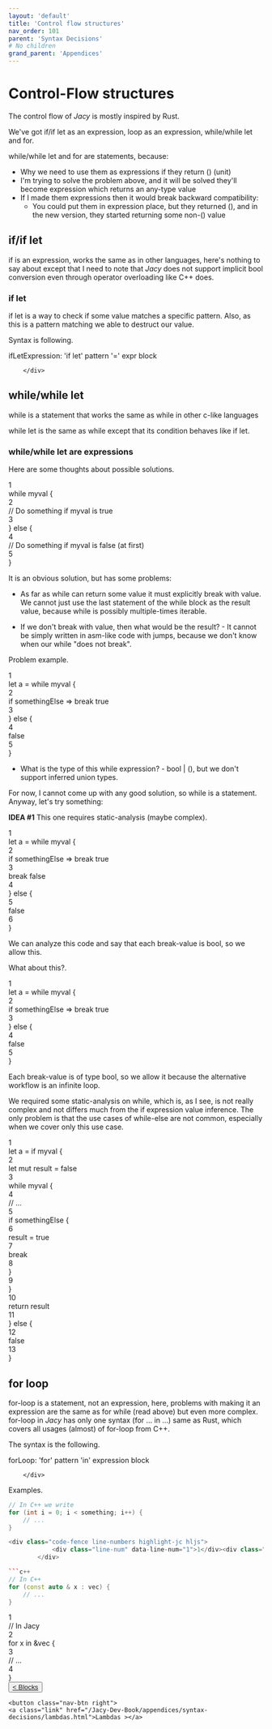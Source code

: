 ```yaml
---
layout: 'default'
title: 'Control flow structures'
nav_order: 101
parent: 'Syntax Decisions'
# No children
grand_parent: 'Appendices'
---
```


# Control-Flow structures

The control flow of _Jacy_ is mostly inspired by Rust.

We've got <span class="inline-code highlight-jc hljs"><span class="hljs-keyword">if</span></span>/<span class="inline-code highlight-jc hljs"><span class="hljs-keyword">if</span> <span class="hljs-keyword">let</span></span> as an expression, <span class="inline-code highlight-jc hljs"><span class="hljs-keyword">loop</span></span> as an expression, <span class="inline-code highlight-jc hljs"><span class="hljs-keyword">while</span></span>/<span class="inline-code highlight-jc hljs"><span class="hljs-keyword">while</span> <span class="hljs-keyword">let</span></span> and <span class="inline-code highlight-jc hljs"><span class="hljs-keyword">for</span></span>.

<span class="inline-code highlight-jc hljs"><span class="hljs-keyword">while</span></span>/<span class="inline-code highlight-jc hljs"><span class="hljs-keyword">while</span> <span class="hljs-keyword">let</span></span> and <span class="inline-code highlight-jc hljs"><span class="hljs-keyword">for</span></span> are statements, because:

* Why we need to use them as expressions if they return <span class="inline-code highlight-jc hljs">()</span> (unit)
* I'm trying to solve the problem above, and it will be solved they'll become expression which returns an any-type value
* If I made them expressions then it would break backward compatibility:
  * You could put them in expression place, but they returned <span class="inline-code highlight-jc hljs">()</span>, and in the new version, they started returning some
    non-<span class="inline-code highlight-jc hljs">()</span> value

## <span class="inline-code highlight-jc hljs"><span class="hljs-keyword">if</span></span>/<span class="inline-code highlight-jc hljs"><span class="hljs-keyword">if</span> <span class="hljs-keyword">let</span></span>

<span class="inline-code highlight-jc hljs"><span class="hljs-keyword">if</span></span> is an expression, works the same as in other languages, here's nothing to say about except that I need to note that
_Jacy_ does not support implicit <span class="inline-code highlight-jc hljs"><span class="hljs-type">bool</span></span> conversion even through operator overloading like C++ does.

### <span class="inline-code highlight-jc hljs"><span class="hljs-keyword">if</span> <span class="hljs-keyword">let</span></span>

<span class="inline-code highlight-jc hljs"><span class="hljs-keyword">if</span> <span class="hljs-keyword">let</span></span> is a way to check if some value matches a specific pattern. Also, as this is a pattern matching we able to
destruct our value.

Syntax is following.

<div class="code-fence">
            ifLetExpression: 'if let' pattern '=' expr block

        </div>

## <span class="inline-code highlight-jc hljs"><span class="hljs-keyword">while</span></span>/<span class="inline-code highlight-jc hljs"><span class="hljs-keyword">while</span> <span class="hljs-keyword">let</span></span>

<span class="inline-code highlight-jc hljs"><span class="hljs-keyword">while</span></span> is a statement that works the same as <span class="inline-code highlight-jc hljs"><span class="hljs-keyword">while</span></span> in other c-like languages

<span class="inline-code highlight-jc hljs"><span class="hljs-keyword">while</span> <span class="hljs-keyword">let</span></span> is the same as <span class="inline-code highlight-jc hljs"><span class="hljs-keyword">while</span></span> except that its condition behaves like <span class="inline-code highlight-jc hljs"><span class="hljs-keyword">if</span> <span class="hljs-keyword">let</span></span>.

### <span class="inline-code highlight-jc hljs"><span class="hljs-keyword">while</span></span>/<span class="inline-code highlight-jc hljs"><span class="hljs-keyword">while</span> <span class="hljs-keyword">let</span></span> are expressions

Here are some thoughts about possible solutions.

<div class="code-fence line-numbers highlight-jc hljs">
            <div class="line-num" data-line-num="1">1</div><div class="line"><span class="hljs-keyword">while</span> myval {</div><div class="line-num" data-line-num="2">2</div><div class="line">    <span class="hljs-comment">// Do something if <span class="inline-code highlight-jc hljs">myval</span> is true</span></div><div class="line-num" data-line-num="3">3</div><div class="line">} <span class="hljs-keyword">else</span> {</div><div class="line-num" data-line-num="4">4</div><div class="line">    <span class="hljs-comment">// Do something if <span class="inline-code highlight-jc hljs">myval</span> is false (at first)</span></div><div class="line-num" data-line-num="5">5</div><div class="line">}</div>
        </div>

It is an obvious solution, but has some problems:

* As far as <span class="inline-code highlight-jc hljs"><span class="hljs-keyword">while</span></span> can return some value it must explicitly <span class="inline-code highlight-jc hljs"><span class="hljs-keyword">break</span></span> with value. We cannot just use the last statement
  of the <span class="inline-code highlight-jc hljs"><span class="hljs-keyword">while</span></span> block as the result value, because <span class="inline-code highlight-jc hljs"><span class="hljs-keyword">while</span></span> is possibly multiple-times iterable.

* If we don't <span class="inline-code highlight-jc hljs"><span class="hljs-keyword">break</span></span> with value, then what would be the result? - It cannot be simply written in asm-like code with
  jumps, because we don't know when our <span class="inline-code highlight-jc hljs"><span class="hljs-keyword">while</span></span> "does not break".

Problem example.

<div class="code-fence line-numbers highlight-jc hljs">
            <div class="line-num" data-line-num="1">1</div><div class="line"><span class="hljs-keyword">let</span> <span class="hljs-variable">a</span> = <span class="hljs-keyword">while</span> myval {</div><div class="line-num" data-line-num="2">2</div><div class="line">    <span class="hljs-keyword">if</span> somethingElse <span class="hljs-operator">=&gt;</span> <span class="hljs-keyword">break</span> <span class="hljs-literal">true</span></div><div class="line-num" data-line-num="3">3</div><div class="line">} <span class="hljs-keyword">else</span> {</div><div class="line-num" data-line-num="4">4</div><div class="line">    <span class="hljs-literal">false</span></div><div class="line-num" data-line-num="5">5</div><div class="line">}</div>
        </div>

* What is the type of this <span class="inline-code highlight-jc hljs"><span class="hljs-keyword">while</span></span> expression? - <span class="inline-code highlight-jc hljs"><span class="hljs-type">bool</span> | ()</span>, but we don't support inferred union types.

For now, I cannot come up with any good solution, so <span class="inline-code highlight-jc hljs"><span class="hljs-keyword">while</span></span> is a statement. Anyway, let's try something:

**IDEA \#1** This one requires static-analysis (maybe complex).

<div class="code-fence line-numbers highlight-jc hljs">
            <div class="line-num" data-line-num="1">1</div><div class="line"><span class="hljs-keyword">let</span> <span class="hljs-variable">a</span> = <span class="hljs-keyword">while</span> myval {</div><div class="line-num" data-line-num="2">2</div><div class="line">    <span class="hljs-keyword">if</span> somethingElse <span class="hljs-operator">=&gt;</span> <span class="hljs-keyword">break</span> <span class="hljs-literal">true</span></div><div class="line-num" data-line-num="3">3</div><div class="line">    <span class="hljs-keyword">break</span> <span class="hljs-literal">false</span></div><div class="line-num" data-line-num="4">4</div><div class="line">} <span class="hljs-keyword">else</span> {</div><div class="line-num" data-line-num="5">5</div><div class="line">    <span class="hljs-literal">false</span></div><div class="line-num" data-line-num="6">6</div><div class="line">}</div>
        </div>

We can analyze this code and say that each <span class="inline-code highlight-jc hljs"><span class="hljs-keyword">break</span></span>-value is <span class="inline-code highlight-jc hljs"><span class="hljs-type">bool</span></span>, so we allow this.

What about this?.

<div class="code-fence line-numbers highlight-jc hljs">
            <div class="line-num" data-line-num="1">1</div><div class="line"><span class="hljs-keyword">let</span> <span class="hljs-variable">a</span> = <span class="hljs-keyword">while</span> myval {</div><div class="line-num" data-line-num="2">2</div><div class="line">    <span class="hljs-keyword">if</span> somethingElse <span class="hljs-operator">=&gt;</span> <span class="hljs-keyword">break</span> <span class="hljs-literal">true</span></div><div class="line-num" data-line-num="3">3</div><div class="line">} <span class="hljs-keyword">else</span> {</div><div class="line-num" data-line-num="4">4</div><div class="line">    <span class="hljs-literal">false</span></div><div class="line-num" data-line-num="5">5</div><div class="line">}</div>
        </div>

Each <span class="inline-code highlight-jc hljs"><span class="hljs-keyword">break</span></span>-value is of type <span class="inline-code highlight-jc hljs"><span class="hljs-type">bool</span></span>, so we allow it because the alternative workflow is an infinite loop.

We required some static-analysis on <span class="inline-code highlight-jc hljs"><span class="hljs-keyword">while</span></span>, which is, as I see, is not really complex and not differs much from the
<span class="inline-code highlight-jc hljs"><span class="hljs-keyword">if</span></span> expression value inference. The only problem is that the use cases of <span class="inline-code highlight-jc hljs"><span class="hljs-keyword">while</span>-<span class="hljs-keyword">else</span></span> are not common, especially when
we cover only this use case.

<div class="code-fence line-numbers highlight-jc hljs">
            <div class="line-num" data-line-num="1">1</div><div class="line"><span class="hljs-keyword">let</span> <span class="hljs-variable">a</span> = <span class="hljs-keyword">if</span> myval {</div><div class="line-num" data-line-num="2">2</div><div class="line">    <span class="hljs-keyword">let</span> <span class="hljs-keyword">mut </span><span class="hljs-variable">result</span> = <span class="hljs-literal">false</span></div><div class="line-num" data-line-num="3">3</div><div class="line">    <span class="hljs-keyword">while</span> myval {</div><div class="line-num" data-line-num="4">4</div><div class="line">        <span class="hljs-comment">// ...</span></div><div class="line-num" data-line-num="5">5</div><div class="line">        <span class="hljs-keyword">if</span> somethingElse {</div><div class="line-num" data-line-num="6">6</div><div class="line">            result = <span class="hljs-literal">true</span></div><div class="line-num" data-line-num="7">7</div><div class="line">            <span class="hljs-keyword">break</span></div><div class="line-num" data-line-num="8">8</div><div class="line">        }</div><div class="line-num" data-line-num="9">9</div><div class="line">    }</div><div class="line-num" data-line-num="10">10</div><div class="line">    <span class="hljs-keyword">return</span> result</div><div class="line-num" data-line-num="11">11</div><div class="line">} <span class="hljs-keyword">else</span> {</div><div class="line-num" data-line-num="12">12</div><div class="line">    <span class="hljs-literal">false</span></div><div class="line-num" data-line-num="13">13</div><div class="line">}</div>
        </div>

## <span class="inline-code highlight-jc hljs"><span class="hljs-keyword">for</span></span> loop

<span class="inline-code highlight-jc hljs"><span class="hljs-keyword">for</span></span>-loop is a statement, not an expression, here, problems with making it an expression are the same as for <span class="inline-code highlight-jc hljs"><span class="hljs-keyword">while</span></span>
(read above) but even more complex. <span class="inline-code highlight-jc hljs"><span class="hljs-keyword">for</span></span>-loop in _Jacy_ has only one syntax (<span class="inline-code highlight-jc hljs"><span class="hljs-keyword">for</span> ... <span class="hljs-keyword">in</span> ...</span>) same as Rust, which
covers all usages (almost) of <span class="inline-code highlight-jc hljs"><span class="hljs-keyword">for</span></span>-loop from C++.

The syntax is the following.

<div class="code-fence">
            forLoop: 'for' pattern 'in' expression block

        </div>

Examples.

```c++
// In C++ we write
for (int i = 0; i < something; i++) {
    // ...
}

<div class="code-fence line-numbers highlight-jc hljs">
            <div class="line-num" data-line-num="1">1</div><div class="line"><span class="hljs-comment">// In Jacy:</span></div><div class="line-num" data-line-num="2">2</div><div class="line"><span class="hljs-keyword">for</span> <span class="hljs-variable">i</span> <span class="hljs-keyword">in</span> <span class="hljs-number">0</span>..=something {</div><div class="line-num" data-line-num="3">3</div><div class="line">    <span class="hljs-comment">// ...</span></div><div class="line-num" data-line-num="4">4</div><div class="line">}</div>
        </div>

```c++
// In C++
for (const auto & x : vec) {
    // ...
}
```

<div class="code-fence line-numbers highlight-jc hljs">
            <div class="line-num" data-line-num="1">1</div><div class="line"><span class="hljs-comment">// In Jacy</span></div><div class="line-num" data-line-num="2">2</div><div class="line"><span class="hljs-keyword">for</span> <span class="hljs-variable">x</span> <span class="hljs-keyword">in</span> &amp;vec {</div><div class="line-num" data-line-num="3">3</div><div class="line">    <span class="hljs-comment">// ...</span></div><div class="line-num" data-line-num="4">4</div><div class="line">}</div>
        </div>
<div class="nav-btn-block">
    <button class="nav-btn left">
    <a class="link" href="/Jacy-Dev-Book/appendices/syntax-decisions/blocks.html">< Blocks</a>
</button>

    <button class="nav-btn right">
    <a class="link" href="/Jacy-Dev-Book/appendices/syntax-decisions/lambdas.html">Lambdas ></a>
</button>

</div>
